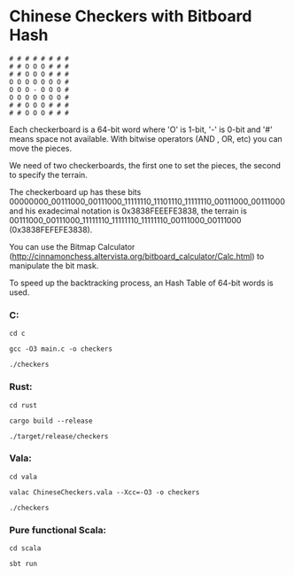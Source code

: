 # Chinese Checkers with Bitboard Hash

    # # # # # # # #
    # # O O O # # #
    # # O O O # # #
    O O O O O O O #
    O O O - O O O #
    O O O O O O O #
    # # O O O # # #
    # # O O O # # #


Each checkerboard is a 64-bit word where 'O' is 1-bit, '-' is 0-bit and '#' means space not available. With bitwise operators (AND , OR, etc) you can move the pieces.

We need of two checkerboards, the first one to set the pieces, the second to specify the terrain.

The checkerboard up has these bits 00000000_00111000_00111000_11111110_11101110_11111110_00111000_00111000 and his exadecimal notation is 0x3838FEEEFE3838, the terrain is
00111000_00111000_11111110_11111110_11111110_00111000_00111000 (0x3838FEFEFE3838).

You can use the Bitmap Calculator (http://cinnamonchess.altervista.org/bitboard_calculator/Calc.html) to manipulate the bit mask.

To speed up the backtracking process, an Hash Table of 64-bit words is used.


### C:

`cd c`

`gcc -O3 main.c -o checkers`

`./checkers`


### Rust:

`cd rust`

`cargo build --release`

`./target/release/checkers`

### Vala:

`cd vala`

`valac ChineseCheckers.vala --Xcc=-O3 -o checkers `

`./checkers`

### Pure functional Scala:

`cd scala`

`sbt run`

